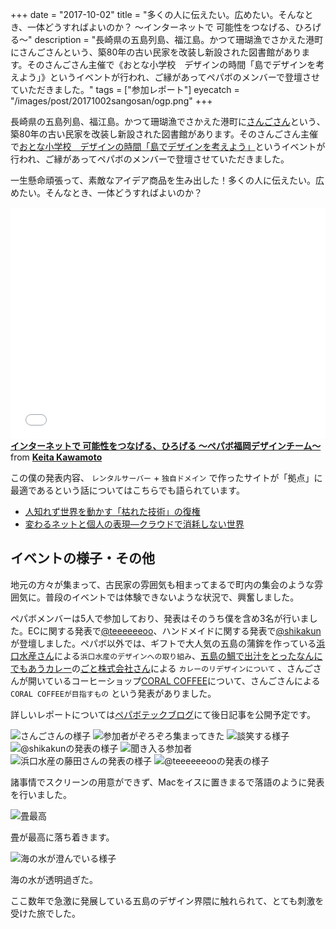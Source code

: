 +++
date = "2017-10-02"
title = "多くの人に伝えたい。広めたい。そんなとき、一体どうすればよいのか？ 〜インターネットで 可能性をつなげる、ひろげる〜"
description = "長崎県の五島列島、福江島。かつて珊瑚漁でさかえた港町にさんごさんという、築80年の古い民家を改装し新設された図書館があります。そのさんごさん主催で《おとな小学校　デザインの時間「島でデザインを考えよう」》というイベントが行われ、ご縁があってペパボのメンバーで登壇させていただきました。"
tags = ["参加レポート"]
eyecatch = "/images/post/20171002sangosan/ogp.png"
+++

長崎県の五島列島、福江島。かつて珊瑚漁でさかえた港町に[さんごさん](http://sangosan.net/)という、築80年の古い民家を改装し新設された図書館があります。そのさんごさん主催で[おとな小学校　デザインの時間「島でデザインを考えよう」](https://www.facebook.com/sangosan/posts/826383214190495)というイベントが行われ、ご縁があってペパボのメンバーで登壇させていただきました。

一生懸命頑張って、素敵なアイデア商品を生み出した！多くの人に伝えたい。広めたい。そんなとき、一体どうすればよいのか？

<iframe src="//www.slideshare.net/slideshow/embed_code/key/IIK5y5fdEo9hin" width="595" height="371" frameborder="0" marginwidth="0" marginheight="0" scrolling="no" style="max-width: 100%;" allowfullscreen> </iframe> <strong> <a href="//www.slideshare.net/keitakawamoto/ss-80337485" title="インターネットで 可能性をつなげる、ひろげる 〜ペパボ福岡デザインチーム〜" target="_blank">インターネットで 可能性をつなげる、ひろげる 〜ペパボ福岡デザインチーム〜</a> </strong> from <strong><a href="https://www.slideshare.net/keitakawamoto" target="_blank">Keita Kawamoto</a></strong>

この僕の発表内容、 `レンタルサーバー` + `独自ドメイン` で作ったサイトが「拠点」に最適であるという話についてはこちらでも語られています。

- [人知れず世界を動かす「枯れた技術」の復権](https://newspicks.com/news/2050425/body/)
- [変わるネットと個人の表現―クラウドで消耗しない世界](https://newspicks.com/news/2110532/body/)

## イベントの様子・その他

地元の方々が集まって、古民家の雰囲気も相まってまるで町内の集会のような雰囲気に。普段のイベントでは体験できないような状況で、興奮しました。

ペパボメンバーは5人で参加しており、発表はそのうち僕を含め3名が行いました。ECに関する発表で[@teeeeeeoo](https://twitter.com/teeeeeeoo)、ハンドメイドに関する発表で[@shikakun](https://twitter.com/shikakun)が登壇しました。ペパボ以外では、ギフトで大人気の五島の蒲鉾を作っている[浜口水産さん](http://www.goto-maki.net/)による`浜口水産のデザインへの取り組み`、[五島の鯛で出汁をとったなんにでもあうカレー](http://curry.nagasakigoto.net/)の[ごと株式会社さん](https://nagasakigoto.net/)による `カレーのリデザインについて` 、さんごさんが開いているコーヒーショップ[CORAL COFFEE](https://twitter.com/353sangosan)について、さんごさんによる `CORAL COFFEEが目指すもの` という発表がありました。

詳しいレポートについては[ペパボテックブログ](https://tech.pepabo.com/)にて後日記事を公開予定です。

![さんごさんの様子](/images/post/20171002sangosan/20171002sangosan_1.png)
![参加者がぞろぞろ集まってきた](/images/post/20171002sangosan/20171002sangosan_2.png)
![談笑する様子](/images/post/20171002sangosan/20171002sangosan_3.png)
![@shikakunの発表の様子](/images/post/20171002sangosan/20171002sangosan_4.png)
![聞き入る参加者](/images/post/20171002sangosan/20171002sangosan_5.png)
![浜口水産の藤田さんの発表の様子](/images/post/20171002sangosan/20171002sangosan_6.png)
![@teeeeeeooの発表の様子](/images/post/20171002sangosan/20171002sangosan_7.png)

諸事情でスクリーンの用意ができず、Macをイスに置きまるで落語のように発表を行いました。

![畳最高](/images/post/20171002sangosan/20171002sangosan_8.png)

畳が最高に落ち着きます。

![海の水が澄んでいる様子](/images/post/20171002sangosan/20171002sangosan_9.png)

海の水が透明過ぎた。

ここ数年で急激に発展している五島のデザイン界隈に触れられて、とても刺激を受けた旅でした。
